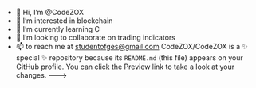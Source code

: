 - 👋 Hi, I’m @CodeZOX
- 👀 I’m interested in blockchain
- 🌱 I’m currently learning C
- 💞️ I’m looking to collaborate on trading indicators
- 📫 to reach me at studentofges@gmail.com
CodeZOX/CodeZOX is a ✨ special ✨ repository because its `README.md` (this file) appears on your GitHub profile.
You can click the Preview link to take a look at your changes.
--->
